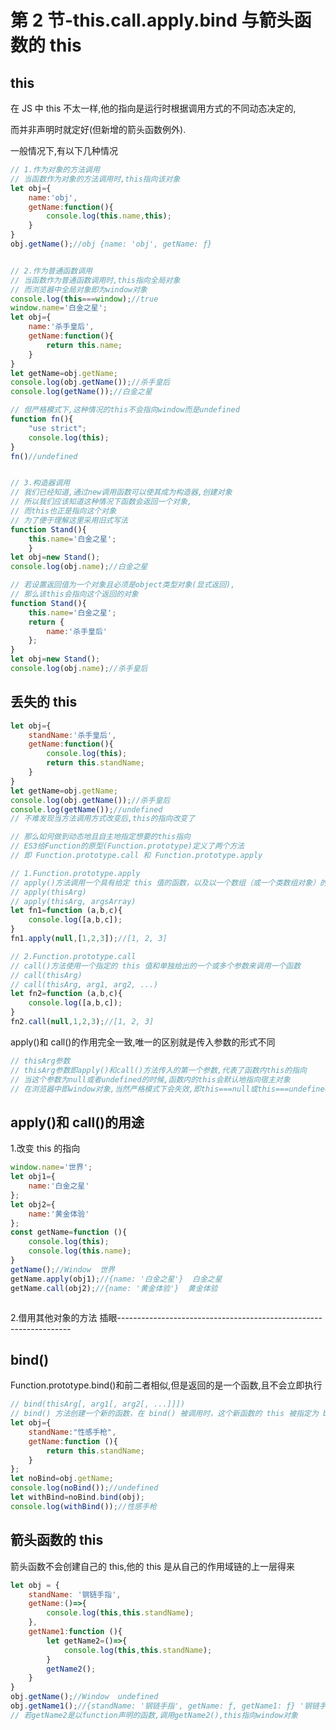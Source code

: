 # 第 2 节-this.call.apply.bind 与箭头函数的 this

## this

在 JS 中 this 不太一样,他的指向是运行时根据调用方式的不同动态决定的,

而并非声明时就定好(但新增的箭头函数例外).

一般情况下,有以下几种情况

```Javascript
// 1.作为对象的方法调用
// 当函数作为对象的方法调用时,this指向该对象
let obj={
    name:'obj',
    getName:function(){
        console.log(this.name,this);
    }
}
obj.getName();//obj {name: 'obj', getName: ƒ}


// 2.作为普通函数调用
// 当函数作为普通函数调用时,this指向全局对象
// 而浏览器中全局对象即为window对象
console.log(this===window);//true
window.name='白金之星';
let obj={
    name:'杀手皇后',
    getName:function(){
        return this.name;
    }
}
let getName=obj.getName;
console.log(obj.getName());//杀手皇后
console.log(getName());//白金之星

// 但严格模式下,这种情况的this不会指向window而是undefined
function fn(){
    "use strict";
    console.log(this);
}
fn()//undefined


// 3.构造器调用
// 我们已经知道,通过new调用函数可以使其成为构造器,创建对象
// 所以我们应该知道这种情况下函数会返回一个对象,
// 而this也正是指向这个对象
// 为了便于理解这里采用旧式写法
function Stand(){
    this.name='白金之星';
    }
let obj=new Stand();
console.log(obj.name);//白金之星

// 若设置返回值为一个对象且必须是object类型对象(显式返回),
// 那么该this会指向这个返回的对象
function Stand(){
    this.name='白金之星';
    return {
        name:'杀手皇后'
    };
}
let obj=new Stand();
console.log(obj.name);//杀手皇后
```

## 丢失的 this

```JavaScript
let obj={
    standName:'杀手皇后',
    getName:function(){
        console.log(this);
        return this.standName;
    }
}
let getName=obj.getName;
console.log(obj.getName());//杀手皇后
console.log(getName());//undefined
// 不难发现当方法调用方式改变后,this的指向改变了

// 那么如何做到动态地且自主地指定想要的this指向
// ES3给Function的原型(Function.prototype)定义了两个方法
// 即 Function.prototype.call 和 Function.prototype.apply

// 1.Function.prototype.apply
// apply()方法调用一个具有给定 this 值的函数，以及以一个数组（或一个类数组对象）的形式提供的参数
// apply(thisArg)
// apply(thisArg, argsArray)
let fn1=function (a,b,c){
    console.log([a,b,c]);
}
fn1.apply(null,[1,2,3]);//[1, 2, 3]

// 2.Function.prototype.call
// call()方法使用一个指定的 this 值和单独给出的一个或多个参数来调用一个函数
// call(thisArg)
// call(thisArg, arg1, arg2, ...)
let fn2=function (a,b,c){
    console.log([a,b,c]);
}
fn2.call(null,1,2,3);//[1, 2, 3]
```

apply()和 call()的作用完全一致,唯一的区别就是传入参数的形式不同

```JavaScript
// thisArg参数
// thisArg参数即apply()和call()方法传入的第一个参数,代表了函数内this的指向
// 当这个参数为null或者undefined的时候,函数内的this会默认地指向宿主对象
// 在浏览器中即window对象,当然严格模式下会失效,即this===null或this===undefined
```

## apply()和 call()的用途

1.改变 this 的指向

```JavaScript
window.name='世界';
let obj1={
    name:'白金之星'
};
let obj2={
    name:'黄金体验'
};
const getName=function (){
    console.log(this);
    console.log(this.name);
}
getName();//Window  世界
getName.apply(obj1);//{name: '白金之星'}  白金之星
getName.call(obj2);//{name: '黄金体验'}  黄金体验



```

2.借用其他对象的方法
插眼------------------------------------------------------------------

## bind()

Function.prototype.bind()和前二者相似,但是返回的是一个函数,且不会立即执行

```JavaScript
// bind(thisArg[, arg1[, arg2[, ...]]])
// bind() 方法创建一个新的函数，在 bind() 被调用时，这个新函数的 this 被指定为 bind() 的第一个参数，而其余参数将作为新函数的参数，供调用时使用
let obj={
    standName:"性感手枪",
    getName:function (){
        return this.standName;
    }
};
let noBind=obj.getName;
console.log(noBind());//undefined
let withBind=noBind.bind(obj);
console.log(withBind());//性感手枪
```

## 箭头函数的 this

箭头函数不会创建自己的 this,他的 this 是从自己的作用域链的上一层得来

```JavaScript
let obj = {
    standName: '钢链手指',
    getName:()=>{
        console.log(this,this.standName);
    },
    getName1:function (){
        let getName2=()=>{
            console.log(this,this.standName);
        }
        getName2();
    }
}
obj.getName();//Window  undefined
obj.getName1();//{standName: '钢链手指', getName: ƒ, getName1: ƒ} '钢链手指'
// 若getName2是以function声明的函数,调用getName2(),this指向window对象
```
